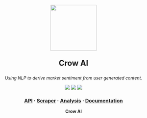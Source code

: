 <p align="center">
  <img src="/home/lan/Documents/crowai/docs/logo.jpg" height=150px width=150px>
</p>

<p align="center" style="font-size: 25px; font-weight: bold;">
  Crow AI
</p>

<p align="center">
  <i>Using NLP to derive market sentiment from user generated content. </i>
</p>

<p align="center">
<img src="https://img.shields.io/github/workflow/status/crowai/api/Python%20Tests" />
<img src="https://img.shields.io/github/license/ikoide/crow">
<img src="https://img.shields.io/github/issues/ikoide/crow" />
</p>

<h3 align="center">  
  <a href="https://github.com/crowai/api">API</a>
  <span> · </span>
  <a href="https://github.com/crowai/scraper">Scraper</a>
  <span> · </span>
  <a href="https://github.com/crowai/analysis">Analysis</a>
  <span> · </span>
  <a href="https://github.com/crowai/documentation">Documentation</a>
</h3>
<p align="center"><b>Crow AI</b></p>
